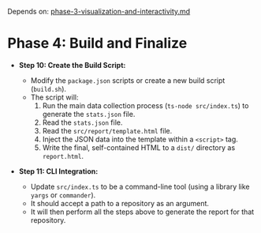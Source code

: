 Depends on: [phase-3-visualization-and-interactivity.md](phase-3-visualization-and-interactivity.md)

# Phase 4: Build and Finalize

*   **Step 10: Create the Build Script:**
    *   Modify the `package.json` scripts or create a new build script (`build.sh`).
    *   The script will:
        1.  Run the main data collection process (`ts-node src/index.ts`) to generate the `stats.json` file.
        2.  Read the `stats.json` file.
        3.  Read the `src/report/template.html` file.
        4.  Inject the JSON data into the template within a `<script>` tag.
        5.  Write the final, self-contained HTML to a `dist/` directory as `report.html`.

*   **Step 11: CLI Integration:**
    *   Update `src/index.ts` to be a command-line tool (using a library like `yargs` or `commander`).
    *   It should accept a path to a repository as an argument.
    *   It will then perform all the steps above to generate the report for that repository.